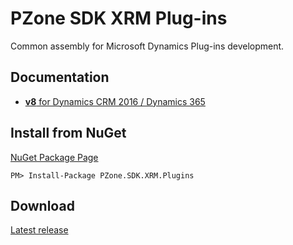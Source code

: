 # PZone SDK XRM Plug-ins
Common assembly for Microsoft Dynamics Plug-ins development.

## Documentation
<ul>
<li><a href="https://zooy.github.io/PZone.SDK.XRM.Plugins/v8/index.html"><b>v8</b> for Dynamics CRM 2016 / Dynamics 365</a></li>
</ul>

## Install from NuGet

<a href="https://preview.nuget.org/packages/PZone.SDK.XRM.Plugins/">NuGet Package Page</a>

```PM> Install-Package PZone.SDK.XRM.Plugins```

## Download

<a href="https://github.com/ZooY/PZone.SDK.XRM.Plugins/releases">Latest release</a>
